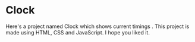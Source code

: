 # Clock
Here's a project named Clock which shows current timings . This project is made using HTML, CSS and JavaScript. I hope you liked it.
